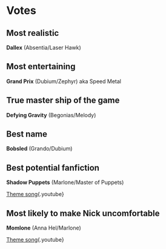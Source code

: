 <!-- TITLE: Ships -->
<!-- SUBTITLE: Let the love flow -->

# Votes
## Most realistic
**Dallex** (Absentia/Laser Hawk)

## Most entertaining
**Grand Prix** (Dubium/Zephyr) aka Speed Metal

## True master ship of the game
**Defying Gravity** (Begonias/Melody)

## Best name
**Bobsled** (Grando/Dubium)

## Best potential fanfiction
**Shadow Puppets** (Marlone/Master of Puppets)

[Theme song](https://www.youtube.com/watch?v=P_SlAzsXa7E){.youtube}

## Most likely to make Nick uncomfortable
**Momlone** (Anna Hel/Marlone)

[Theme song](https://www.youtube.com/watch?v=YtKqUptJ5Fc){.youtube}
